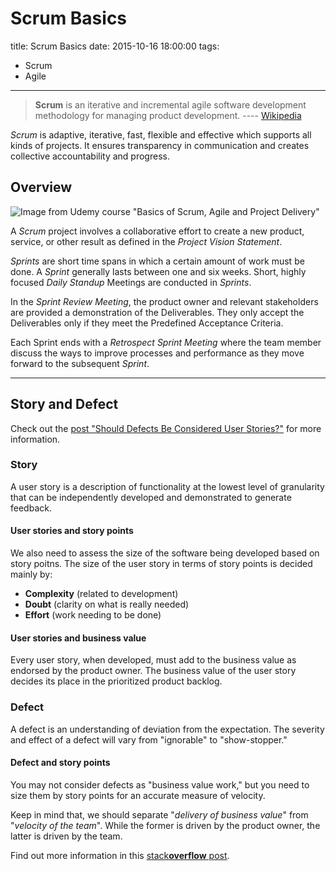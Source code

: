 # Scrum Basics

title: Scrum Basics
date: 2015-10-16 18:00:00
tags:
- Scrum
- Agile

---

> **Scrum** is an iterative and incremental agile software development methodology for managing product development.  ---- [Wikipedia](https://en.wikipedia.org/wiki/Scrum_%28software_development%29)

*Scrum* is adaptive, iterative, fast, flexible and effective which supports all kinds of projects. It ensures transparency in communication and creates collective accountability and progress.

<!--more-->

## Overview

![Image from Udemy course "Basics of Scrum, Agile and Project Delivery"](http://i.imgur.com/Yx6CC06.png)


A *Scrum* project involves a collaborative effort to create a new product, service, or other result as defined in the *Project Vision Statement*.

*Sprints* are short time spans in which a certain amount of work must be done. A *Sprint* generally lasts between one and six weeks. Short, highly focused *Daily Standup* Meetings are conducted in *Sprints*.

In the *Sprint Review Meeting*, the product owner and relevant stakeholders are provided a demonstration of the Deliverables. They only accept the Deliverables only if they meet the Predefined Acceptance Criteria.

Each Sprint ends with a *Retrospect Sprint Meeting* where the team member discuss the ways to improve processes and performance as they move forward to the subsequent *Sprint*.


----------


## Story and Defect
Check out the  [post "Should Defects Be Considered User Stories?"](https://www.scrumalliance.org/community/articles/2013/2013-may/should-defects-be-considered-user-stories)  for more information.

### Story
A user story is a description of functionality at the lowest level of granularity that can be independently developed and demonstrated to generate feedback.

#### User stories and story points
We also need to assess the size of the software being developed based on story poitns.  The size of the user story in terms of story points is decided mainly by:
- **Complexity** (related to development)
- **Doubt** (clarity on what is really needed)
- **Effort** (work needing to be done)

#### User stories and business value
Every user story, when developed, must add to the business value as endorsed by the product owner. The business value of the user story decides its place in the prioritized product backlog.

### Defect
A defect is an understanding of deviation from the expectation. The severity and effect of a defect will vary from "ignorable" to "show-stopper."

#### Defect and story points

You may not consider defects as  "business value work," but you need to size them by story points for an accurate measure of velocity.

Keep in mind that, we should separate "*delivery of business value*" from "*velocity of the team*". While the former is driven by the product owner, the latter is driven by the team.

Find out more information in this [stack**overflow** post](http://stackoverflow.com/questions/33177365/should-defects-have-story-points-in-scrum).